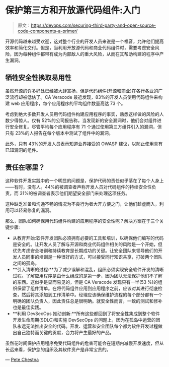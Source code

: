 # 保护第三方和开放源代码组件:入门

> 原文：<https://devops.com/securing-third-party-and-open-source-code-components-a-primer/>

开源代码越来越受欢迎，这对整个行业的开发人员来说是一个福音，允许他们提高效率和简化交付。但是，当利用开放源代码和商业代码组件时，需要考虑安全风险，因为每种组件都带有成为内部敌人的重大风险，从而在其帮助构建的程序中产生漏洞。

## **牺牲安全性换取易用性**

虽然开源的许多好处已经被大肆宣扬，但是代码组件(开源和商业)在各行各业的广泛流行却被低估了。CA Veracode 最近发现，83%的开发人员使用代码组件来构建 web 应用程序，每个应用程序的平均组件数量高达 73 个。

考虑到绝大多数开发人员用代码组件构建应用程序的事实，熟悉这样做的风险的人数少得惊人。仅有 52%的公司报告称，当发现新的安全漏洞时，他们会对组件进行安全修复。尽管平均每个应用程序有 71 个通过使用第三方组件引入的漏洞，但只有 23%的人报告在每个版本中测试了组件中的漏洞。

此外，只有 43%的开发人员表示知道业界接受的 OWASP 建议，以防止使用具有已知漏洞的组件。

## 责任在哪里？

这种软件开发实践中的一个明显的问题是，保护代码的责任似乎落在了每个人身上——有时，没有人。44%的被调查者声称开发人员对代码组件的持续安全性负责，而 31%的被调查者表示他们期望安全部门来处理这项任务。

这种缺乏准备和沟通不畅的情况为不良行为者大开方便之门，让他们趁虚而入，利用可以轻易修复的漏洞。

那么，团队如何确保用代码组件构建的应用程序的安全性呢？解决方案在于三个关键步骤:

*   从教育开始:软件开发团队必须拥有必要的工具和培训，以确保他们编写的代码是安全的。让开发人员了解与开源和商业代码组件相关的风险是一个开始，但优先考虑安全培训和持续教育是长期成功的关键。让安全团队来领导他们的开发人员同事的培训是一种很好的方式，可以接受同行知识共享，打破两个团队之间的孤岛。
*   **引入清晰的过程:**为了减少误解和混乱，组织必须实现安全软件开发的清晰过程。了解应用程序是由什么组成的是第一步，因为团队无法保护他们不了解的东西。这似乎是显而易见的，但是 CA Veracode 发现只有一半(53 %)的组织保留了组件清单。在将代码组件应用到应用程序之前，应该对其进行彻底检查，然后将其添加到工作清单中。经理应该确保维护流程的每个部分都有一个明确的团队负责人，因此责任总是很明确。就安全性而言，一致的测试和修补也是最佳实践。
*   **利用 DevSecOps 推动创新:**所有这些都回到了将安全性集成到整个软件开发生命周期(SDLC)和实施 DevSecOps 的问题上，因为在孤岛中运营的团队永远无法推出安全的代码。开发、运营和安全团队每个都为软件开发过程做出自己独特而关键的贡献，合力将产生最好的产品。

虽然花时间保护应用程序免受代码组件的危害可能会在短期内减慢开发速度，但从长远来看，保护您的组织及其软件资产是非常宝贵的。

— [Pete Chestna](https://devops.com/author/pete-chestna/)